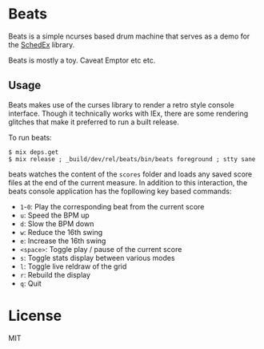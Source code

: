 # Beats

Beats is a simple ncurses based drum machine that serves as a demo for the [SchedEx](https://github.com/SchedEx/SchedEx)
library.

Beats is mostly a toy. Caveat Emptor etc etc.

## Usage

Beats makes use of the curses library to render a retro style console interface. Though it technically works with IEx, 
there are some rendering glitches that make it preferred to run a built release. 

To run beats: 

```
$ mix deps.get
$ mix release ; _build/dev/rel/beats/bin/beats foreground ; stty sane
```

beats watches the content of the `scores` folder and loads any saved score files at the end of the current measure. In 
addition to this interaction, the beats console application has the fopllowing key based commands:

* `1`-`0`: Play the corresponding beat from the current score
* `u`: Speed the BPM up
* `d`: Slow the BPM down
* `w`: Reduce the 16th swing
* `e`: Increase the 16th swing
* `<space>`: Toggle play / pause of the current score
* `s`: Toggle stats display between various modes
* `l`: Toggle live reldraw of the grid
* `r`: Rebuild the display
* `q`: Quit

# License

MIT


